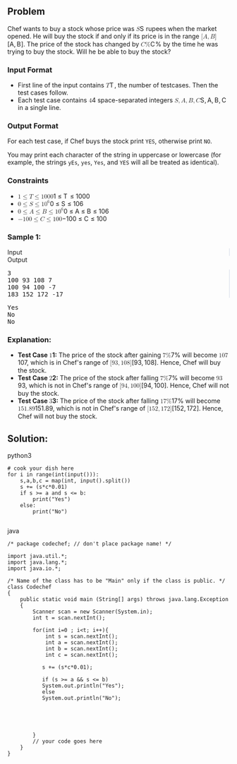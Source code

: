 <div id="problem-statement" class="_problemBody_lulsq_29 print"><h2>Problem</h2>
<p>Chef wants to buy a stock whose price was <span class="math math-inline"><span class="katex"><span class="katex-mathml"><math xmlns="http://www.w3.org/1998/Math/MathML"><semantics><mrow><mi>S</mi></mrow><annotation encoding="application/x-tex">S</annotation></semantics></math></span><span class="katex-html" aria-hidden="true"><span class="base"><span class="strut" style="height: 0.6833em;"></span><span class="mord mathnormal" style="margin-right: 0.05764em;">S</span></span></span></span></span> rupees when the market opened. He will buy the stock if and only if its price is in the range <span class="math math-inline"><span class="katex"><span class="katex-mathml"><math xmlns="http://www.w3.org/1998/Math/MathML"><semantics><mrow><mo stretchy="false">[</mo><mi>A</mi><mo separator="true">,</mo><mi>B</mi><mo stretchy="false">]</mo></mrow><annotation encoding="application/x-tex">[A, B]</annotation></semantics></math></span><span class="katex-html" aria-hidden="true"><span class="base"><span class="strut" style="height: 1em; vertical-align: -0.25em;"></span><span class="mopen">[</span><span class="mord mathnormal">A</span><span class="mpunct">,</span><span class="mspace" style="margin-right: 0.1667em;"></span><span class="mord mathnormal" style="margin-right: 0.05017em;">B</span><span class="mclose">]</span></span></span></span></span>. The price of the stock has changed by <span class="math math-inline"><span class="katex"><span class="katex-mathml"><math xmlns="http://www.w3.org/1998/Math/MathML"><semantics><mrow><mi>C</mi><mi mathvariant="normal">%</mi></mrow><annotation encoding="application/x-tex">C\%</annotation></semantics></math></span><span class="katex-html" aria-hidden="true"><span class="base"><span class="strut" style="height: 0.8056em; vertical-align: -0.0556em;"></span><span class="mord mathnormal" style="margin-right: 0.07153em;">C</span><span class="mord">%</span></span></span></span></span> by the time he was trying to buy the stock. Will he be able to buy the stock?</p>
<h3>Input Format</h3>
<ul>
<li>First line of the input contains <span class="math math-inline"><span class="katex"><span class="katex-mathml"><math xmlns="http://www.w3.org/1998/Math/MathML"><semantics><mrow><mi>T</mi></mrow><annotation encoding="application/x-tex">T</annotation></semantics></math></span><span class="katex-html" aria-hidden="true"><span class="base"><span class="strut" style="height: 0.6833em;"></span><span class="mord mathnormal" style="margin-right: 0.13889em;">T</span></span></span></span></span>, the number of testcases. Then the test cases follow.</li>
<li>Each test case contains <span class="math math-inline"><span class="katex"><span class="katex-mathml"><math xmlns="http://www.w3.org/1998/Math/MathML"><semantics><mrow><mn>4</mn></mrow><annotation encoding="application/x-tex">4</annotation></semantics></math></span><span class="katex-html" aria-hidden="true"><span class="base"><span class="strut" style="height: 0.6444em;"></span><span class="mord">4</span></span></span></span></span> space-separated integers <span class="math math-inline"><span class="katex"><span class="katex-mathml"><math xmlns="http://www.w3.org/1998/Math/MathML"><semantics><mrow><mi>S</mi><mo separator="true">,</mo><mi>A</mi><mo separator="true">,</mo><mi>B</mi><mo separator="true">,</mo><mi>C</mi></mrow><annotation encoding="application/x-tex">S, A, B, C</annotation></semantics></math></span><span class="katex-html" aria-hidden="true"><span class="base"><span class="strut" style="height: 0.8778em; vertical-align: -0.1944em;"></span><span class="mord mathnormal" style="margin-right: 0.05764em;">S</span><span class="mpunct">,</span><span class="mspace" style="margin-right: 0.1667em;"></span><span class="mord mathnormal">A</span><span class="mpunct">,</span><span class="mspace" style="margin-right: 0.1667em;"></span><span class="mord mathnormal" style="margin-right: 0.05017em;">B</span><span class="mpunct">,</span><span class="mspace" style="margin-right: 0.1667em;"></span><span class="mord mathnormal" style="margin-right: 0.07153em;">C</span></span></span></span></span> in a single line.</li>
</ul>
<h3>Output Format</h3>
<p>For each test case, if Chef buys the stock print <code>YES</code>, otherwise print <code>NO</code>.</p>
<p>You may print each character of the string in uppercase or lowercase (for example, the strings <code>yEs</code>, <code>yes</code>, <code>Yes</code>, and <code>YES</code> will all be treated as identical).</p>
<h3>Constraints</h3>
<div class="_html_code__block_lulsq_178">
<ul>
<li><span class="math math-inline"><span class="katex"><span class="katex-mathml"><math xmlns="http://www.w3.org/1998/Math/MathML"><semantics><mrow><mn>1</mn><mo>≤</mo><mi>T</mi><mo>≤</mo><mn>1000</mn></mrow><annotation encoding="application/x-tex">1 \leq T \leq 1000</annotation></semantics></math></span><span class="katex-html" aria-hidden="true"><span class="base"><span class="strut" style="height: 0.7804em; vertical-align: -0.136em;"></span><span class="mord">1</span><span class="mspace" style="margin-right: 0.2778em;"></span><span class="mrel">≤</span><span class="mspace" style="margin-right: 0.2778em;"></span></span><span class="base"><span class="strut" style="height: 0.8193em; vertical-align: -0.136em;"></span><span class="mord mathnormal" style="margin-right: 0.13889em;">T</span><span class="mspace" style="margin-right: 0.2778em;"></span><span class="mrel">≤</span><span class="mspace" style="margin-right: 0.2778em;"></span></span><span class="base"><span class="strut" style="height: 0.6444em;"></span><span class="mord">1000</span></span></span></span></span></li>
<li><span class="math math-inline"><span class="katex"><span class="katex-mathml"><math xmlns="http://www.w3.org/1998/Math/MathML"><semantics><mrow><mn>0</mn><mo>≤</mo><mi>S</mi><mo>≤</mo><mn>1</mn><msup><mn>0</mn><mn>6</mn></msup></mrow><annotation encoding="application/x-tex">0 \leq S \leq 10^6</annotation></semantics></math></span><span class="katex-html" aria-hidden="true"><span class="base"><span class="strut" style="height: 0.7804em; vertical-align: -0.136em;"></span><span class="mord">0</span><span class="mspace" style="margin-right: 0.2778em;"></span><span class="mrel">≤</span><span class="mspace" style="margin-right: 0.2778em;"></span></span><span class="base"><span class="strut" style="height: 0.8193em; vertical-align: -0.136em;"></span><span class="mord mathnormal" style="margin-right: 0.05764em;">S</span><span class="mspace" style="margin-right: 0.2778em;"></span><span class="mrel">≤</span><span class="mspace" style="margin-right: 0.2778em;"></span></span><span class="base"><span class="strut" style="height: 0.8141em;"></span><span class="mord">1</span><span class="mord"><span class="mord">0</span><span class="msupsub"><span class="vlist-t"><span class="vlist-r"><span class="vlist" style="height: 0.8141em;"><span style="top: -3.063em; margin-right: 0.05em;"><span class="pstrut" style="height: 2.7em;"></span><span class="sizing reset-size6 size3 mtight"><span class="mord mtight">6</span></span></span></span></span></span></span></span></span></span></span></span></li>
<li><span class="math math-inline"><span class="katex"><span class="katex-mathml"><math xmlns="http://www.w3.org/1998/Math/MathML"><semantics><mrow><mn>0</mn><mo>≤</mo><mi>A</mi><mo>≤</mo><mi>B</mi><mo>≤</mo><mn>1</mn><msup><mn>0</mn><mn>6</mn></msup></mrow><annotation encoding="application/x-tex">0 \leq A \leq B \leq 10^6</annotation></semantics></math></span><span class="katex-html" aria-hidden="true"><span class="base"><span class="strut" style="height: 0.7804em; vertical-align: -0.136em;"></span><span class="mord">0</span><span class="mspace" style="margin-right: 0.2778em;"></span><span class="mrel">≤</span><span class="mspace" style="margin-right: 0.2778em;"></span></span><span class="base"><span class="strut" style="height: 0.8193em; vertical-align: -0.136em;"></span><span class="mord mathnormal">A</span><span class="mspace" style="margin-right: 0.2778em;"></span><span class="mrel">≤</span><span class="mspace" style="margin-right: 0.2778em;"></span></span><span class="base"><span class="strut" style="height: 0.8193em; vertical-align: -0.136em;"></span><span class="mord mathnormal" style="margin-right: 0.05017em;">B</span><span class="mspace" style="margin-right: 0.2778em;"></span><span class="mrel">≤</span><span class="mspace" style="margin-right: 0.2778em;"></span></span><span class="base"><span class="strut" style="height: 0.8141em;"></span><span class="mord">1</span><span class="mord"><span class="mord">0</span><span class="msupsub"><span class="vlist-t"><span class="vlist-r"><span class="vlist" style="height: 0.8141em;"><span style="top: -3.063em; margin-right: 0.05em;"><span class="pstrut" style="height: 2.7em;"></span><span class="sizing reset-size6 size3 mtight"><span class="mord mtight">6</span></span></span></span></span></span></span></span></span></span></span></span></li>
<li><span class="math math-inline"><span class="katex"><span class="katex-mathml"><math xmlns="http://www.w3.org/1998/Math/MathML"><semantics><mrow><mo>−</mo><mn>100</mn><mo>≤</mo><mi>C</mi><mo>≤</mo><mn>100</mn></mrow><annotation encoding="application/x-tex">-100 \leq C \leq 100</annotation></semantics></math></span><span class="katex-html" aria-hidden="true"><span class="base"><span class="strut" style="height: 0.7804em; vertical-align: -0.136em;"></span><span class="mord">−</span><span class="mord">100</span><span class="mspace" style="margin-right: 0.2778em;"></span><span class="mrel">≤</span><span class="mspace" style="margin-right: 0.2778em;"></span></span><span class="base"><span class="strut" style="height: 0.8193em; vertical-align: -0.136em;"></span><span class="mord mathnormal" style="margin-right: 0.07153em;">C</span><span class="mspace" style="margin-right: 0.2778em;"></span><span class="mrel">≤</span><span class="mspace" style="margin-right: 0.2778em;"></span></span><span class="base"><span class="strut" style="height: 0.6444em;"></span><span class="mord">100</span></span></span></span></span></li>
</ul>
</div>
<h3>Sample 1:</h3>
<div data-reactroot="" class="_input_output__table_lulsq_184"><div class="_text_copy__container_lulsq_188"><div class="_text_copy_lulsq_188 _input_top__box_lulsq_198" style="border-right: 1px solid rgb(210, 217, 231);"><span>Input</span><div title="Copy to clipboard" class="" style="pointer-events: all;"><span class="_icon__box_9xn05_2"><i class="_copy__icon_9xn05_14"></i></span></div></div><div class="_text_copy_lulsq_188 _ouput_top__box_lulsq_201"><span>Output</span><div title="Copy to clipboard" class="" style="pointer-events: all;"><span class="_icon__box_9xn05_2"><i class="_copy__icon_9xn05_14"></i></span></div></div></div><div class="_values__container_lulsq_204"><div class="_values_lulsq_204" style="border-right: 1px solid rgb(210, 217, 231);"><pre style="position: relative;">3
100 93 108 7
100 94 100 -7
183 152 172 -17<div class="open_grepper_editor" title="Edit &amp; Save To Grepper"></div></pre></div><div class="_values_lulsq_204"><pre style="position: relative;">Yes
No
No<div class="open_grepper_editor" title="Edit &amp; Save To Grepper"></div></pre></div></div></div>
<h3>Explanation:</h3>
<ul>
<li><strong>Test Case <span class="math math-inline"><span class="katex"><span class="katex-mathml"><math xmlns="http://www.w3.org/1998/Math/MathML"><semantics><mrow><mn>1</mn></mrow><annotation encoding="application/x-tex">1</annotation></semantics></math></span><span class="katex-html" aria-hidden="true"><span class="base"><span class="strut" style="height: 0.6444em;"></span><span class="mord">1</span></span></span></span></span>:</strong> The price of the stock after gaining <span class="math math-inline"><span class="katex"><span class="katex-mathml"><math xmlns="http://www.w3.org/1998/Math/MathML"><semantics><mrow><mn>7</mn><mi mathvariant="normal">%</mi></mrow><annotation encoding="application/x-tex">7\%</annotation></semantics></math></span><span class="katex-html" aria-hidden="true"><span class="base"><span class="strut" style="height: 0.8056em; vertical-align: -0.0556em;"></span><span class="mord">7%</span></span></span></span></span> will become <span class="math math-inline"><span class="katex"><span class="katex-mathml"><math xmlns="http://www.w3.org/1998/Math/MathML"><semantics><mrow><mn>107</mn></mrow><annotation encoding="application/x-tex">107</annotation></semantics></math></span><span class="katex-html" aria-hidden="true"><span class="base"><span class="strut" style="height: 0.6444em;"></span><span class="mord">107</span></span></span></span></span>, which is in Chef's range of <span class="math math-inline"><span class="katex"><span class="katex-mathml"><math xmlns="http://www.w3.org/1998/Math/MathML"><semantics><mrow><mo stretchy="false">[</mo><mn>93</mn><mo separator="true">,</mo><mn>108</mn><mo stretchy="false">]</mo></mrow><annotation encoding="application/x-tex">[93, 108]</annotation></semantics></math></span><span class="katex-html" aria-hidden="true"><span class="base"><span class="strut" style="height: 1em; vertical-align: -0.25em;"></span><span class="mopen">[</span><span class="mord">93</span><span class="mpunct">,</span><span class="mspace" style="margin-right: 0.1667em;"></span><span class="mord">108</span><span class="mclose">]</span></span></span></span></span>. Hence, Chef will buy the stock.</li>
<li><strong>Test Case <span class="math math-inline"><span class="katex"><span class="katex-mathml"><math xmlns="http://www.w3.org/1998/Math/MathML"><semantics><mrow><mn>2</mn></mrow><annotation encoding="application/x-tex">2</annotation></semantics></math></span><span class="katex-html" aria-hidden="true"><span class="base"><span class="strut" style="height: 0.6444em;"></span><span class="mord">2</span></span></span></span></span>:</strong> The price of the stock after falling <span class="math math-inline"><span class="katex"><span class="katex-mathml"><math xmlns="http://www.w3.org/1998/Math/MathML"><semantics><mrow><mn>7</mn><mi mathvariant="normal">%</mi></mrow><annotation encoding="application/x-tex">7\%</annotation></semantics></math></span><span class="katex-html" aria-hidden="true"><span class="base"><span class="strut" style="height: 0.8056em; vertical-align: -0.0556em;"></span><span class="mord">7%</span></span></span></span></span> will become <span class="math math-inline"><span class="katex"><span class="katex-mathml"><math xmlns="http://www.w3.org/1998/Math/MathML"><semantics><mrow><mn>93</mn></mrow><annotation encoding="application/x-tex">93</annotation></semantics></math></span><span class="katex-html" aria-hidden="true"><span class="base"><span class="strut" style="height: 0.6444em;"></span><span class="mord">93</span></span></span></span></span>, which is not in Chef's range of <span class="math math-inline"><span class="katex"><span class="katex-mathml"><math xmlns="http://www.w3.org/1998/Math/MathML"><semantics><mrow><mo stretchy="false">[</mo><mn>94</mn><mo separator="true">,</mo><mn>100</mn><mo stretchy="false">]</mo></mrow><annotation encoding="application/x-tex">[94, 100]</annotation></semantics></math></span><span class="katex-html" aria-hidden="true"><span class="base"><span class="strut" style="height: 1em; vertical-align: -0.25em;"></span><span class="mopen">[</span><span class="mord">94</span><span class="mpunct">,</span><span class="mspace" style="margin-right: 0.1667em;"></span><span class="mord">100</span><span class="mclose">]</span></span></span></span></span>. Hence, Chef will not buy the stock.</li>
<li><strong>Test Case <span class="math math-inline"><span class="katex"><span class="katex-mathml"><math xmlns="http://www.w3.org/1998/Math/MathML"><semantics><mrow><mn>3</mn></mrow><annotation encoding="application/x-tex">3</annotation></semantics></math></span><span class="katex-html" aria-hidden="true"><span class="base"><span class="strut" style="height: 0.6444em;"></span><span class="mord">3</span></span></span></span></span>:</strong> The price of the stock after falling <span class="math math-inline"><span class="katex"><span class="katex-mathml"><math xmlns="http://www.w3.org/1998/Math/MathML"><semantics><mrow><mn>17</mn><mi mathvariant="normal">%</mi></mrow><annotation encoding="application/x-tex">17\%</annotation></semantics></math></span><span class="katex-html" aria-hidden="true"><span class="base"><span class="strut" style="height: 0.8056em; vertical-align: -0.0556em;"></span><span class="mord">17%</span></span></span></span></span> will become <span class="math math-inline"><span class="katex"><span class="katex-mathml"><math xmlns="http://www.w3.org/1998/Math/MathML"><semantics><mrow><mn>151.89</mn></mrow><annotation encoding="application/x-tex">151.89</annotation></semantics></math></span><span class="katex-html" aria-hidden="true"><span class="base"><span class="strut" style="height: 0.6444em;"></span><span class="mord">151.89</span></span></span></span></span>, which is not in Chef's range of <span class="math math-inline"><span class="katex"><span class="katex-mathml"><math xmlns="http://www.w3.org/1998/Math/MathML"><semantics><mrow><mo stretchy="false">[</mo><mn>152</mn><mo separator="true">,</mo><mn>172</mn><mo stretchy="false">]</mo></mrow><annotation encoding="application/x-tex">[152, 172]</annotation></semantics></math></span><span class="katex-html" aria-hidden="true"><span class="base"><span class="strut" style="height: 1em; vertical-align: -0.25em;"></span><span class="mopen">[</span><span class="mord">152</span><span class="mpunct">,</span><span class="mspace" style="margin-right: 0.1667em;"></span><span class="mord">172</span><span class="mclose">]</span></span></span></span></span>. Hence, Chef will not buy the stock.</li>
</ul></div>

## Solution:
python3
```
# cook your dish here
for i in range(int(input())):
    s,a,b,c = map(int, input().split())
    s += (s*c*0.01) 
    if s >= a and s <= b:
        print("Yes")
    else:
        print("No")
    
```

java
```
/* package codechef; // don't place package name! */

import java.util.*;
import java.lang.*;
import java.io.*;

/* Name of the class has to be "Main" only if the class is public. */
class Codechef
{
	public static void main (String[] args) throws java.lang.Exception
	{
	    Scanner scan = new Scanner(System.in);
	    int t = scan.nextInt();
	    
	    for(int i=0 ; i<t; i++){
	        int s = scan.nextInt();
	        int a = scan.nextInt();
	        int b = scan.nextInt();
	        int c = scan.nextInt();
	        
	       s += (s*c*0.01);
	       
           if (s >= a && s <= b)
           System.out.println("Yes");
           else
           System.out.println("No");
    
	        
	        

	        
	    }
		// your code goes here
	}
}


```